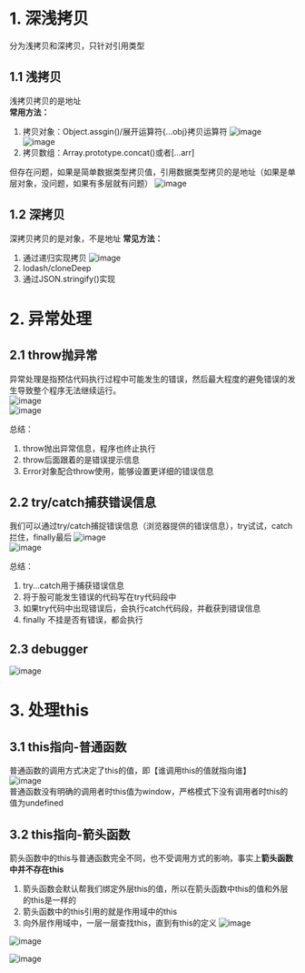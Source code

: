 # 1. 深浅拷贝
分为浅拷贝和深拷贝，只针对引用类型

## 1.1 浅拷贝
浅拷贝拷贝的是地址  
**常用方法：**  
1. 拷贝对象：Object.assgin()/展开运算符{...obj}拷贝运算符
   ![image](https://github.com/Happy-jianghui/Frontend-Learning/assets/98568967/eb320e58-8c94-4f02-a4b5-f51a3df65c2b)
   ![image](https://github.com/Happy-jianghui/Frontend-Learning/assets/98568967/81f2e078-86c0-4fe2-9c57-c4b64141f719)
3. 拷贝数组：Array.prototype.concat()或者[...arr]
  
但存在问题，如果是简单数据类型拷贝值，引用数据类型拷贝的是地址（如果是单层对象，没问题，如果有多层就有问题）
![image](https://github.com/Happy-jianghui/Frontend-Learning/assets/98568967/6e9e212e-eaf2-4d31-a8da-5ffa14dee3d3)


## 1.2 深拷贝
深拷贝拷贝的是对象，不是地址
**常见方法：**
1. 通过递归实现拷贝 ![image](https://github.com/Happy-jianghui/Frontend-Learning/assets/98568967/f071ad6c-35f3-46f9-b990-753aca7535fe)
2. lodash/cloneDeep
3. 通过JSON.stringify()实现


# 2. 异常处理
## 2.1 throw抛异常
异常处理是指预估代码执行过程中可能发生的错误，然后最大程度的避免错误的发生导致整个程序无法继续运行。  
![image](https://github.com/Happy-jianghui/Frontend-Learning/assets/98568967/c3ab2f22-c71e-49f9-b420-50ac0bca6c67)  
![image](https://github.com/Happy-jianghui/Frontend-Learning/assets/98568967/cba55a42-4e9e-480a-b31a-c49cbce31401)  

总结：  
1. throw抛出异常信息，程序也终止执行
2. throw后面跟着的是错误提示信息
3. Error对象配合throw使用，能够设置更详细的错误信息


## 2.2 try/catch捕获错误信息
我们可以通过try/catch捕捉错误信息（浏览器提供的错误信息），try试试，catch拦住，finally最后
![image](https://github.com/Happy-jianghui/Frontend-Learning/assets/98568967/c2d0b603-fc5a-44db-9fef-4366cb9aa890)  
![image](https://github.com/Happy-jianghui/Frontend-Learning/assets/98568967/63c527be-fbf6-4157-a996-dab0cbe6cc26)  

总结：  
1. try...catch用于捕获错误信息
2. 将于股可能发生错误的代码写在try代码段中
3. 如果try代码中出现错误后，会执行catch代码段，并截获到错误信息
4. finally 不挂是否有错误，都会执行


## 2.3 debugger
![image](https://github.com/Happy-jianghui/Frontend-Learning/assets/98568967/3e6edc8c-5f21-4fc1-b451-1ba92d677e0c)


# 3. 处理this
## 3.1 this指向-普通函数
普通函数的调用方式决定了this的值，即【谁调用this的值就指向谁】  
![image](https://github.com/Happy-jianghui/Frontend-Learning/assets/98568967/260e965d-7c02-4711-8fff-e2bcbf34e0d3)  
普通函数没有明确的调用者时this值为window，严格模式下没有调用者时this的值为undefined  

## 3.2 this指向-箭头函数
箭头函数中的this与普通函数完全不同，也不受调用方式的影响，事实上**箭头函数中并不存在this**  
 1. 箭头函数会默认帮我们绑定外层this的值，所以在箭头函数中this的值和外层的this是一样的
 2. 箭头函数中的this引用的就是作用域中的this
 3. 向外层作用域中，一层一层查找this，直到有this的定义
![image](https://github.com/Happy-jianghui/Frontend-Learning/assets/98568967/f4de6e7c-78c5-460a-bfd6-286cc120b19c)

![image](https://github.com/Happy-jianghui/Frontend-Learning/assets/98568967/3dca7e74-0526-4c8f-a822-ad5a6444f60b)

![image](https://github.com/Happy-jianghui/Frontend-Learning/assets/98568967/5f9267e5-58c6-4a40-93fb-15f62dc7fbcc)





















